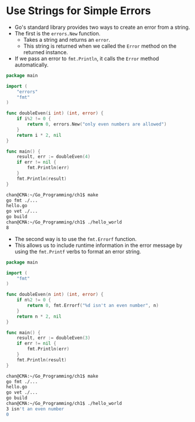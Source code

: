 # Use Strings for Simple Errors

- Go's standard library provides two ways to create an error from a string.
- The first is the `errors.New` function.
  - Takes a string and returns an `error`.
  - This string is returned when we called the `Error` method on the returned instance.
- If we pass an error to `fmt.Println`, it calls the `Error` method automatically.

```go
package main

import (
	"errors"
	"fmt"
)

func doubleEven(i int) (int, error) {
	if i%2 != 0 {
		return 0, errors.New("only even numbers are allowed")
	}
	return i * 2, nil
}

func main() {
	result, err := doubleEven(4)
	if err != nil {
		fmt.Println(err)
	}
	fmt.Println(result)
}
```

```sh
chan@CMA:~/Go_Programming/ch1$ make
go fmt ./...
hello.go
go vet ./...
go build
chan@CMA:~/Go_Programming/ch1$ ./hello_world
8
```



- The second way is to use the `fmt.Errorf` function.
- This allows us to include runtime information in the error message by using the `fmt.Printf` verbs to format an error string.

```go
package main

import (
	"fmt"
)

func doubleEven(n int) (int, error) {
	if n%2 != 0 {
		return 0, fmt.Errorf("%d isn't an even number", n)
	}
	return n * 2, nil
}

func main() {
	result, err := doubleEven(3)
	if err != nil {
		fmt.Println(err)
	}
	fmt.Println(result)
}
```

```sh
chan@CMA:~/Go_Programming/ch1$ make
go fmt ./...
hello.go
go vet ./...
go build
chan@CMA:~/Go_Programming/ch1$ ./hello_world
3 isn't an even number
0
```

